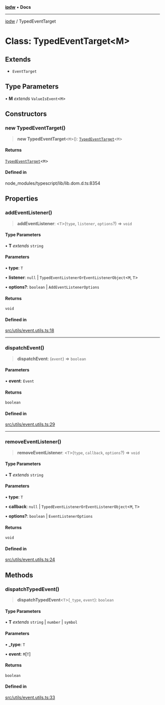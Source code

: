 [**ipdw**](../README.md) • **Docs**

***

[ipdw](../globals.md) / TypedEventTarget

# Class: TypedEventTarget\<M\>

## Extends

- `EventTarget`

## Type Parameters

• **M** *extends* `ValueIsEvent`\<`M`\>

## Constructors

### new TypedEventTarget()

> **new TypedEventTarget**\<`M`\>(): [`TypedEventTarget`](TypedEventTarget.md)\<`M`\>

#### Returns

[`TypedEventTarget`](TypedEventTarget.md)\<`M`\>

#### Defined in

node\_modules/typescript/lib/lib.dom.d.ts:8354

## Properties

### addEventListener()

> **addEventListener**: \<`T`\>(`type`, `listener`, `options`?) => `void`

#### Type Parameters

• **T** *extends* `string`

#### Parameters

• **type**: `T`

• **listener**: `null` \| `TypedEventListenerOrEventListenerObject`\<`M`, `T`\>

• **options?**: `boolean` \| `AddEventListenerOptions`

#### Returns

`void`

#### Defined in

[src/utils/event.utils.ts:18](https://github.com/ansi-code/ipdw/blob/ddce49f30075d034810cb5fb58d4bd8d0a9b98e6/src/utils/event.utils.ts#L18)

***

### dispatchEvent()

> **dispatchEvent**: (`event`) => `boolean`

#### Parameters

• **event**: `Event`

#### Returns

`boolean`

#### Defined in

[src/utils/event.utils.ts:29](https://github.com/ansi-code/ipdw/blob/ddce49f30075d034810cb5fb58d4bd8d0a9b98e6/src/utils/event.utils.ts#L29)

***

### removeEventListener()

> **removeEventListener**: \<`T`\>(`type`, `callback`, `options`?) => `void`

#### Type Parameters

• **T** *extends* `string`

#### Parameters

• **type**: `T`

• **callback**: `null` \| `TypedEventListenerOrEventListenerObject`\<`M`, `T`\>

• **options?**: `boolean` \| `EventListenerOptions`

#### Returns

`void`

#### Defined in

[src/utils/event.utils.ts:24](https://github.com/ansi-code/ipdw/blob/ddce49f30075d034810cb5fb58d4bd8d0a9b98e6/src/utils/event.utils.ts#L24)

## Methods

### dispatchTypedEvent()

> **dispatchTypedEvent**\<`T`\>(`_type`, `event`): `boolean`

#### Type Parameters

• **T** *extends* `string` \| `number` \| `symbol`

#### Parameters

• **\_type**: `T`

• **event**: `M`\[`T`\]

#### Returns

`boolean`

#### Defined in

[src/utils/event.utils.ts:33](https://github.com/ansi-code/ipdw/blob/ddce49f30075d034810cb5fb58d4bd8d0a9b98e6/src/utils/event.utils.ts#L33)
